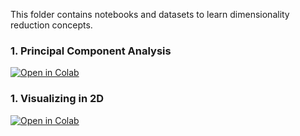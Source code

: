 This folder contains notebooks and datasets to learn dimensionality reduction concepts.

### 1. Principal Component Analysis

[![Open in Colab](https://colab.research.google.com/assets/colab-badge.svg)](https://colab.research.google.com/github/manaranjanp/ISB_MLUL/blob/main/pca/Singular_Value_Decomposition_v1.ipynb)


### 1. Visualizing in 2D

[![Open in Colab](https://colab.research.google.com/assets/colab-badge.svg)](https://colab.research.google.com/github/manaranjanp/ISB_MLUL/blob/main/pca/PCA_Visualization_2D_v1.ipynb)
